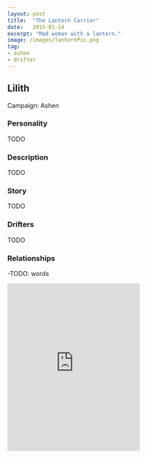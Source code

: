 ```yaml
---
layout: post
title:  "The Lantern Carrier"
date:   2015-01-14
excerpt: "Mad woman with a lantern."
image: /images/lanternPic.png
tag:
- ashen
- drifter 
---
```


## Lilith
Campaign: Ashen

### Personality

TODO

### Description

TODO

### Story

TODO

### Drifters

TODO

### Relationships

-TODO: words


<iframe src="https://open.spotify.com/embed/user/isittooshortornotavailable/playlist/2g45xjUmw3fKDyat4zgY2l" width="300" height="380" frameborder="0" allowtransparency="true" allow="encrypted-media"></iframe>
